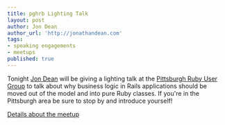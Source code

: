 ```yaml
---
title: pghrb Lighting Talk
layout: post
author: Jon Dean
author_url: 'http://jonathandean.com'
tags:
- speaking engagements
- meetups
published: true
---
```


Tonight [Jon Dean](http://jonathandean.com) will be giving a lighting talk at the [Pittsburgh Ruby User Group](http://www.meetup.com/pittsburgh-ruby/) to talk about why business logic in Rails applications should be moved out of the model and into pure Ruby classes. If you're in the Pittsburgh area be sure to stop by and introduce yourself!

[Details about the meetup](http://www.meetup.com/pittsburgh-ruby/events/120200102/)